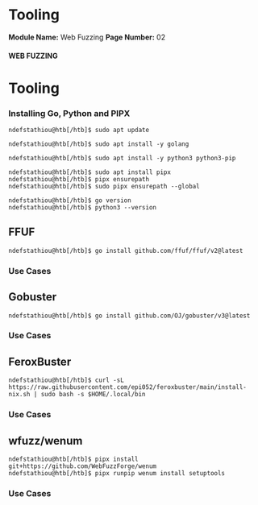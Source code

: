 <!--
 // Platform: Academy
// URL: https://academy.hackthebox.com/module/280/section/3139
// Platform Version: V1
// Module ID: 280
// Module Name: Web Fuzzing
// Module Difficulty: Easy
// Section ID: 3139
// Section Title: Tooling
// Page Title: Web Fuzzing
// Page Number: 02
-->

# Tooling

**Module Name:** Web Fuzzing **Page Number:** 02

#### WEB FUZZING

# Tooling

### Installing Go, Python and PIPX

``` shell-session
ndefstathiou@htb[/htb]$ sudo apt update
```

``` shell-session
ndefstathiou@htb[/htb]$ sudo apt install -y golang
```

``` shell-session
ndefstathiou@htb[/htb]$ sudo apt install -y python3 python3-pip
```

``` shell-session
ndefstathiou@htb[/htb]$ sudo apt install pipx
ndefstathiou@htb[/htb]$ pipx ensurepath
ndefstathiou@htb[/htb]$ sudo pipx ensurepath --global
```

``` shell-session
ndefstathiou@htb[/htb]$ go version
ndefstathiou@htb[/htb]$ python3 --version
```

## FFUF

``` shell-session
ndefstathiou@htb[/htb]$ go install github.com/ffuf/ffuf/v2@latest
```

### Use Cases

## Gobuster

``` shell-session
ndefstathiou@htb[/htb]$ go install github.com/OJ/gobuster/v3@latest
```

### Use Cases

## FeroxBuster

``` shell-session
ndefstathiou@htb[/htb]$ curl -sL https://raw.githubusercontent.com/epi052/feroxbuster/main/install-nix.sh | sudo bash -s $HOME/.local/bin
```

### Use Cases

## wfuzz/wenum

``` shell-session
ndefstathiou@htb[/htb]$ pipx install git+https://github.com/WebFuzzForge/wenum
ndefstathiou@htb[/htb]$ pipx runpip wenum install setuptools
```

### Use Cases

####